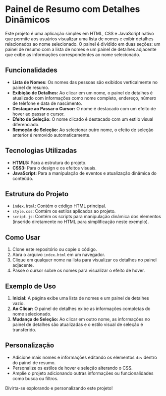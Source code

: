 # Painel de Resumo com Detalhes Dinâmicos

Este projeto é uma aplicação simples em HTML, CSS e JavaScript nativo que permite aos usuários visualizar uma lista de nomes e exibir detalhes relacionados ao nome selecionado. O painel é dividido em duas seções: um painel de resumo com a lista de nomes e um painel de detalhes adjacente que exibe as informações correspondentes ao nome selecionado.

## Funcionalidades

- **Lista de Nomes:** Os nomes das pessoas são exibidos verticalmente no painel de resumo.
- **Exibição de Detalhes:** Ao clicar em um nome, o painel de detalhes é atualizado com informações como nome completo, endereço, número de telefone e data de nascimento.
- **Destaque ao Passar o Cursor:** O nome é destacado com um efeito de hover ao passar o cursor.
- **Efeito de Seleção:** O nome clicado é destacado com um estilo visual diferenciado.
- **Remoção de Seleção:** Ao selecionar outro nome, o efeito de seleção anterior é removido automaticamente.

## Tecnologias Utilizadas

- **HTML5:** Para a estrutura do projeto.
- **CSS3:** Para o design e os efeitos visuais.
- **JavaScript:** Para a manipulação de eventos e atualização dinâmica do conteúdo.

## Estrutura do Projeto

- `index.html`: Contém o código HTML principal.
- `style.css`: Contém os estilos aplicados ao projeto.
- `script.js`: Contém os scripts para manipulação dinâmica dos elementos (inserido diretamente no HTML para simplificação neste exemplo).

## Como Usar

1. Clone este repositório ou copie o código.
2. Abra o arquivo `index.html` em um navegador.
3. Clique em qualquer nome na lista para visualizar os detalhes no painel adjacente.
4. Passe o cursor sobre os nomes para visualizar o efeito de hover.

## Exemplo de Uso

1. **Inicial:** A página exibe uma lista de nomes e um painel de detalhes vazio.
2. **Ao Clicar:** O painel de detalhes exibe as informações completas do nome selecionado.
3. **Mudança de Seleção:** Ao clicar em outro nome, as informações no painel de detalhes são atualizadas e o estilo visual de seleção é transferido.

## Personalização

- Adicione mais nomes e informações editando os elementos `div` dentro do painel de resumo.
- Personalize os estilos de hover e seleção alterando o CSS.
- Amplie o projeto adicionando outras informações ou funcionalidades como busca ou filtros.


Divirta-se explorando e personalizando este projeto!